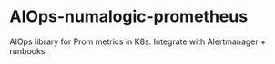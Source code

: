 # AIOps-numalogic-prometheus
AIOps library for Prom metrics in K8s. Integrate with Alertmanager + runbooks.
